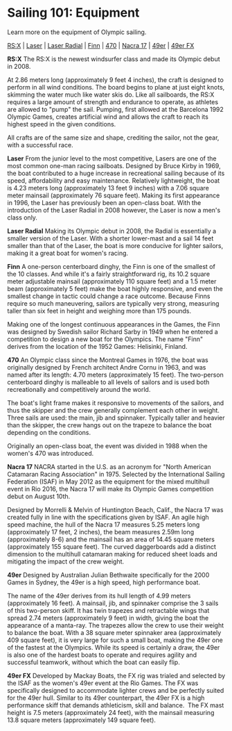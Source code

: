 Sailing 101: Equipment
======================

Learn more on the equipment of Olympic sailing.

[RS:X](#RSX) | [Laser](#laser) | [Laser Radial](#laser-radial) | [Finn](#finn) | [470](#470) | [Nacra 17](#nacra-17) | [49er](#49er) | [49er FX](#49er-fx)

<a href="" id="RSX" class="anchor"></a> **RS:X**
The RS:X is the newest windsurfer class and made its Olympic debut in 2008.

At 2.86 meters long (approximately 9 feet 4 inches), the craft is designed to perform in all wind conditions. The board begins to plane at just eight knots, skimming the water much like water skis do. Like all sailboards, the RS:X requires a large amount of strength and endurance to operate, as athletes are allowed to "pump" the sail. Pumping, first allowed at the Barcelona 1992 Olympic Games, creates artificial wind and allows the craft to reach its highest speed in the given conditions.

All crafts are of the same size and shape, crediting the sailor, not the gear, with a successful race.

<a href="" id="laser" class="anchor"></a> **Laser**
From the junior level to the most competitive, Lasers are one of the most common one-man racing sailboats. Designed by Bruce Kirby in 1969, the boat contributed to a huge increase in recreational sailing because of its speed, affordability and easy maintenance. Relatively lightweight, the boat is 4.23 meters long (approximately 13 feet 9 inches) with a 7.06 square meter mainsail (approximately 76 square feet). Making its first appearance in 1996, the Laser has previously been an open-class boat. With the introduction of the Laser Radial in 2008 however, the Laser is now a men's class only.

<a href="" id="laser-radial" class="anchor"></a> **Laser Radial**
Making its Olympic debut in 2008, the Radial is essentially a smaller version of the Laser. With a shorter lower-mast and a sail 14 feet smaller than that of the Laser, the boat is more conducive for lighter sailors, making it a great boat for women's racing.

<a href="" id="finn" class="anchor"></a> **Finn**
A one-person centerboard dinghy, the Finn is one of the smallest of the 10 classes. And while it's a fairly straightforward rig, its 10.2 square meter adjustable mainsail (approximately 110 square feet) and a 1.5 meter beam (approximately 5 feet) make the boat highly responsive, and even the smallest change in tactic could change a race outcome. Because Finns require so much maneuvering, sailors are typically very strong, measuring taller than six feet in height and weighing more than 175 pounds.

Making one of the longest continuous appearances in the Games, the Finn was designed by Swedish sailor Richard Sarby in 1949 when he entered a competition to design a new boat for the Olympics. The name "Finn" derives from the location of the 1952 Games: Helisinki, Finland.

<a href="" id="470" class="anchor"></a> **470**
An Olympic class since the Montreal Games in 1976, the boat was originally designed by French architect Andre Cornu in 1963, and was named after its length: 4.70 meters (approximately 15 feet). The two-person centerboard dinghy is malleable to all levels of sailors and is used both recreationally and competitively around the world.

The boat's light frame makes it responsive to movements of the sailors, and thus the skipper and the crew generally complement each other in weight. Three sails are used: the main, jib and spinnaker. Typically taller and heavier than the skipper, the crew hangs out on the trapeze to balance the boat depending on the conditions.

Originally an open-class boat, the event was divided in 1988 when the women's 470 was introduced.

<a href="" id="nacra-17" class="anchor"></a> **Nacra 17**
NACRA started in the U.S. as an acronym for "North American Catamaran Racing Association" in 1975. Selected by the International Sailing Federation (ISAF) in May 2012 as the equipment for the mixed multihull event in Rio 2016, the Nacra 17 will make its Olympic Games competition debut on August 10th.

Designed by Morrelli & Melvin of Huntington Beach, Calif., the Nacra 17 was created fully in line with the specifications given by ISAF. An agile high speed machine, the hull of the Nacra 17 measures 5.25 meters long (approximately 17 feet, 2 inches), the beam measures 2.59m long (approximately 8-6) and the mainsail has an area of 14.45 square meters (approximately 155 square feet). The curved daggerboards add a distinct dimension to the multihull catamaran making for reduced sheet loads and mitigating the impact of the crew weight.

<a href="" id="49er" class="anchor"></a> **49er**
Designed by Australian Julian Bethwaite specifically for the 2000 Games in Sydney, the 49er is a high speed, high performance boat.

The name of the 49er derives from its hull length of 4.99 meters (approximately 16 feet). A mainsail, jib, and spinnaker comprise the 3 sails of this two-person skiff. It has twin trapezes and retractable wings that spread 2.74 meters (approximately 9 feet) in width, giving the boat the appearance of a manta-ray. The trapezes allow the crew to use their weight to balance the boat. With a 38 square meter spinnaker area (approximately 409 square feet), it is very large for such a small boat, making the 49er one of the fastest at the Olympics. While its speed is certainly a draw, the 49er is also one of the hardest boats to operate and requires agility and successful teamwork, without which the boat can easily flip.

<a href="" id="49er-fx" class="anchor"></a> **49er FX**
Developed by Mackay Boats, the FX rig was trialed and selected by the ISAF as the women's 49er event at the Rio Games. The FX was specifically designed to accommodate lighter crews and be perfectly suited for the 49er hull. Similar to its 49er counterpart, the 49er FX is a high performance skiff that demands athleticism, skill and balance.  The FX mast height is 7.5 meters (approximately 24 feet), with the mainsail measuring 13.8 square meters (approximately 149 square feet).


